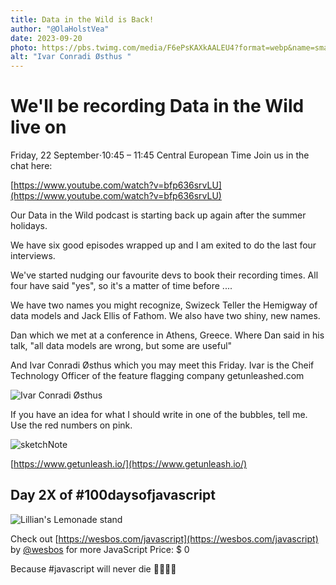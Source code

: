```yaml
---
title: Data in the Wild is Back!
author: "@OlaHolstVea"
date: 2023-09-20
photo: https://pbs.twimg.com/media/F6ePsKAXkAALEU4?format=webp&name=small
alt: "Ivar Conradi Østhus "
---
```


# We'll be recording Data in the Wild live on

Friday, 22 September⋅10:45 – 11:45 Central European Time
Join us in the chat here:

[https://www.youtube.com/watch?v=bfp636srvLU](https://www.youtube.com/watch?v=bfp636srvLU)

Our Data in the Wild podcast is starting back up again after the summer holidays.

We have six good episodes wrapped up and I am exited to do the last four interviews.

We've started nudging our favourite devs to book their recording times. All four have said "yes", so it's a matter of time before ....

We have two names you might recognize, Swizeck Teller the Hemigway of data models and Jack Ellis of Fathom. We also have two shiny, new names.

Dan which we met at a conference in Athens, Greece. Where Dan said in his talk, "all data models are wrong, but some are useful"

And Ivar Conradi Østhus which you may meet this Friday. Ivar is the Cheif Technology Officer of the feature flagging company getunleashed.com

![Ivar Conradi Østhus ](https://pbs.twimg.com/media/F6ePsKAXkAALEU4?format=webp&name=small)

If you have an idea for what I should write in one of the bubbles, tell me. Use the red numbers on pink.

![sketchNote](https://pbs.twimg.com/media/F6eLlmQXEAATRZu?format=webp&name=medium)

[https://www.getunleash.io/](https://www.getunleash.io/)

## Day 2X of #100daysofjavascript

![Lillian's Lemonade stand](https://pbs.twimg.com/media/F5kO8k1WkAAF44c?format=webp&name=900x900)

Check out [https://wesbos.com/javascript](https://wesbos.com/javascript) by
[@wesbos](https://twitter.com/wesbos)
for more JavaScript
Price: $ 0

Because #javascript will never die 💪🥳🏴‍☠️
